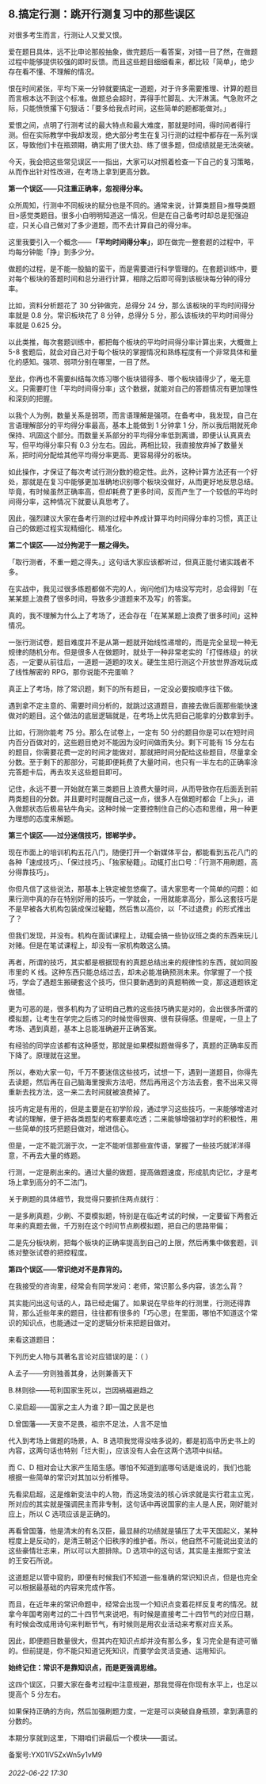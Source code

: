 ## 8.搞定行测：跳开行测复习中的那些误区
对很多考生而言，行测让人又爱又恨。


爱在题目具体，远不比申论那般抽象，做完题后一看答案，对错一目了然，在做题过程中能够提供较强的即时反馈。而且这些题目细细看来，都比较「简单」，绝少存在看不懂、不理解的情况。


恨在时间紧张，平均下来一分钟就要搞定一道题，对于许多需要推理、计算的题目而言根本达不到这个标准。做题总会超时，弄得手忙脚乱、大汗淋漓。气急败坏之际，只能愤愤撂下句狠话：「要多给我点时间，这些简单的题都能做对。」


爱恨之间，点明了行测考试的最大特点和最大难度，那就是时间，得时间者得行测。但在实际教学中我却发现，绝大部分考生在复习行测的过程中都存在一系列误区，导致他们卡在瓶颈期，确实用了很大劲、练了很多题，但成绩就是无法突破。


今天，我会把这些常见误区一一指出，大家可以对照着检查一下自己的复习策略，从而作出针对性改进，在考场上拿到更高分数。


**第一个误区——只注重正确率，忽视得分率。**


众所周知，行测中不同板块的赋分也是不同的。通常来说，计算类题目>推导类题目>感觉类题目。很多小白明明知道这一情况，但是在自己备考时却总是犯强迫症，只关心自己做对了多少道题，而不去计算自己的得分率。


这里我要引入一个概念——**「平均时间得分率」**，即在做完一整套题的过程中，平均每分钟能「挣」到多少分。


做题的过程，是不能一股脑的蛮干，而是需要进行科学管理的。在套题训练中，要对每个板块的答题时间和总分进行计算，相除之后即可得到该板块每分钟的得分率。


比如，资料分析题花了 30 分钟做完，总得分 24 分，那么该板块的平均时间得分率就是 0.8 分。常识板块花了 8 分钟，总得分 5 分，那么该板块的平均时间得分率就是 0.625 分。


以此类推，每次套题训练中，都把每个板块的平均时间得分率计算出来，大概做上 5-8 套题后，就会对自己对于每个板块的掌握情况和熟练程度有一个非常具体和量化的感知。强项、弱项分别在哪里，一目了然。


至此，你再也不需要纠结每次练习哪个板块错得多、哪个板块错得少了，毫无意义。只需要盯住「平均时间得分率」这个数据，就能对自己的答题情况有更加理性和深刻的把握。


以我个人为例，数量关系是弱项，而言语理解是强项。在备考中，我发现，自己在言语理解部分的平均得分率最高，基本上能做到 1 分钟拿 1 分，所以我后期就死命保持、巩固这个部分。而数量关系部分的平均得分率低到离谱，即便认认真真去写，但平均得分率只有 0.3 分左右。因此，两相比较，我直接放弃掉了数量关系，把时间分配给其他平均得分率更高、更容易得分的板块。


如此操作，才保证了每次考试行测分数的稳定性。此外，这种计算方法还有一个好处，那就是在复习中能够更加准确地识别哪个板块没做好，从而更好地反思总结。毕竟，有时候虽然正确率高，但却耗费了更多时间，反而产生了一个较低的平均时间得分率，这种情况下就要认真思考了。


因此，强烈建议大家在备考行测的过程中养成计算平均时间得分率的习惯，真正让自己的做题过程实现精细化、精准化。


**第二个误区——过分拘泥于一题之得失。**


「取行测者，不重一题之得失。」这句话大家应该都听过，但真正能付诸实践者不多。


在实战中，我见过很多练题都做不完的人，询问他们为啥没写完时，总会得到「在某某题上浪费了很多时间，导致多少道题来不及写」的答案。


真的，我不理解为什么上了考场了，还会存在「在某某题上浪费了很多时间」这种情况。


一张行测试卷，题目难度并不是从第一题就开始线性递增的，而是完全呈现一种无规律的随机分布。但是很多人在做题时，就处于一种非常老实的「打怪练级」的状态，一定要从前往后，一道题一道题的攻关。硬生生把行测这个开放世界游戏玩成了线性解密的 RPG，那你说能不完蛋嘛？


真正上了考场，除了常识题，剩下的所有题目，一定没必要按顺序往下做。


遇到拿不定主意的、需要时间分析的，就跳过这道题目，直接去做后面那些能快速做对的题目。这个做法的底层逻辑就是，在考场上优先把自己能拿的分数拿到手。


比如，行测你能考 75 分。那么在试卷上，一定有 50 分的题目你是可以在短时间内百分百做对的，这些题目绝对不能因为没时间做而失分。剩下可能有 15 分左右的题目，你需要花费一定的时间才能做对，那就把时间分配给这些题目，尽量拿全分数。至于剩下的那部分，可能即便耗费了大量时间，也只有一半左右的正确率涂完答题卡后，再去攻关这些题目即可。


记住，永远不要一开始就在第三类题目上浪费大量时间，从而导致你在后面丢到前两类题目的分数。并且要时时提醒自己这一点，很多人在做题时都会「上头」，进入做题状态后极易钻牛角尖。这种时候一定要控制住自己的心态和思维，用一种更为理想的态度来解题。


**第三个误区——过分迷信技巧，邯郸学步。**


现在市面上的培训机构五花八门，随便打开一个新媒体平台，都能看到五花八门的各种「速成技巧」、「保过技巧」、「独家秘籍」。动辄打出口号：「行测不用刷题，高分得靠技巧」。


你但凡信了这些说法，那基本上铁定被忽悠瘸了。请大家思考一个简单的问题：如果行测中真的存在特别好用的技巧，一学就会，一用就能拿高分，那么这套技巧是不是早被各大机构包装成保过秘籍，然后售以高价，以「不过退费」的形式推出了？


但我们发现，并没有。机构在面试课程上，动辄会搞一些协议班之类的东西来玩儿对赌。但是在笔试课程上，却没有一家机构敢这么搞。


再者，所谓的技巧，其实都是根据现有的真题总结出来的规律性的东西，就如同股市里的 K 线。这种东西只能总结过去，却未必能准确预测未来。你掌握了一个技巧，学会了遇题生搬硬套这个技巧，但只要新遇到的真题稍微一变，那这道题铁定做错。


更为可恶的是，很多机构为了证明自己教的这些技巧确实是对的，会出很多所谓的模拟题，让考生在学完之后练习的时候觉得很爽、很有获得感。但是呢，一旦上了考场、遇到真题，基本上总能准确避开正确答案。


有经验的同学应该都有这种感觉，那就是如果模拟题做得多了，真题的正确率反而下降了。原理就在这里。


所以，奉劝大家一句，千万不要迷信这些技巧，试想一下，遇到一道题目，你得先去读题，然后再在自己脑海里搜索方法吧，然后再用这个方法去套，套不出来又得重新去找方法，这一来二去时间就被浪费掉了。


技巧肯定是有用的，但是主要是在初学阶段，通过学习这些技巧，一来能够增进对考试的理解，便于把各类题型的考察要素吃透；二来能够增强初学时的积极性，用一些简单的技巧把题目做对，增进信心。


但是，一定不能沉溺于次，一定不能听信那些宣传语，掌握了一些技巧就洋洋得意，不再去大量的练题。


行测，一定是刷出来的。通过大量的做题，提高做题速度，形成肌肉记忆，才是考场上拿到高分的不二法门。


关于刷题的具体细节，我觉得只要抓住两点就行：


一是多刷真题，少刷、不耍模拟题，特别是在临近考试的时候，一定要留下两套近年来的真题去做，千万别在这个时间节点刷模拟题，把自己的思路带偏；


二是先分板块刷，把每个板块的正确率提高到自己的上限，然后再集中做套题，训练对整张试卷的把控程度。


**第四个误区——常识绝对不是靠背的。**


在我接受的咨询里，经常会有同学发问：老师，常识那么多内容，该怎么背？


其实能问出这句话的人，路已经走偏了。如果说在早些年的行测里，行测还得靠背，那么近些年来的题目，往往都有很多的「巧心思」在里面，哪怕不知道这个常识的知识点，也能通过一定的逻辑分析来把题目做对。


来看这道题目：


下列历史人物与其著名言论对应错误的是：（ ）


A.孟子——穷则独善其身，达则兼善天下


B.林则徐——苟利国家生死以，岂因祸福避趋之


C.梁启超——国家之主人为谁？即一国之民是也


D.曾国藩——天变不足畏，祖宗不足法，人言不足恤


代入到考场上做题的场景，A、B 选项我觉得没啥多说的，都是初高中历史书上的内容，这两句话也特别「烂大街」，应该没有人会在这两个选项中纠结。


而 C、D 相对会让大家产生陌生感。哪怕不知道到底哪句话是谁说的，我们也能根据一些简单的常识对其加以分析推导。


先看梁启超，这是维新变法中的人物，而这场变法的核心诉求就是实行君主立宪，所对应的其实就是强调民主而非专制，这句话中再说国家的主人是人民，刚好能对应上，所以 C 选项应该是正确的。


再看曾国藩，他是清末的有名汉臣，最显赫的功绩就是镇压了太平天国起义，某种程度上是反动的，是清王朝这个旧秩序的维护者。所以，他自然不可能说出变法的这些豪情壮志来，所以可以大胆排除。D 选项中的这句话，其实是主推熙宁变法的王安石所说。


这道题足以管中窥豹，即便有时候我们不知道一些准确的常识知识点，但是也完全可以根据最基础的内容来完成作答。


而且，在近年来的常识命题中，经常会出现一个知识点变着花样反复考的情况。就拿今年国考刚考过的二十四节气来说吧，有时候是直接考二十四节气的对应日期，有时候会改成用诗句来判断节气，有时候则是用农业活动来考察对应关系。


因此，即便题目数量很大，但其内在知识点却并没有那么多，复习完全是有迹可循的。但前提是，你不能只知道记死知识，而要学会灵活变通、运用知识。


**始终记住：常识不是靠知识点，而是更强调思维。**


这四个误区，只要大家在备考过程中注意规避，那我觉得在你现有水平上，也足以提高个 5 分左右。


如果保持正确的方向，然后加强刷题力度，一定是可以突破自身瓶颈，拿到满意的分数的。


本期分享就到这里，下期咱们讲最后一个模块——面试。


备案号:YX01lV5ZxWn5y1vM9


###### 2022-06-22 17:30
